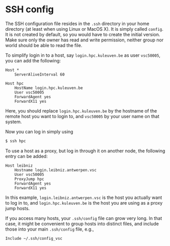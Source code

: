 # SSH config

The SSH configuration file resides in the `.ssh` directory in your home
directory (at least when using Linux or MacOS X).  It is simply called
`config`.  It is not created by default, so you would have to create the
initial version.  Make sure only the  owner has read and write permission,
neither group nor world should be able to read the file.

To simplify login in to a host, say `login.hpc.kuleuven.be` as user
`vsc50005`, you can add the following:
```
Host *
    ServerAliveInterval 60

Host hpc
    HostName login.hpc.kuleuven.be
    User vsc50005
    ForwardAgent yes
    ForwardX11 yes

```
Here, you should replace `login.hpc.kuleuven.be` by the hostname of the
remote host you want to login to, and `vsc50005` by your user name on that
system.

Now you can log in simply using
```bash
$ ssh hpc
```

To use a host as a proxy, but log in through it on another node, the
following entry can be added:
```
Host leibniz
    Hostname login.leibniz.antwerpen.vsc
    User vsc50005
    ProxyJump hpc
    ForwardAgent yes
    ForwardX11 yes
```

In this example, `login.leibniz.antwerpen.vsc` is the host you actually
want to log in to, and `login.hpc.kuleuven.be` is the host you are using
as a proxy jump hosts.

If you access many hosts, your `.ssh/config` file can grow very long.  In that
case, it might be convenient to group hosts into distinct files, and include
those into your main `.ssh/config` file, e.g.,
```
Include ~/.ssh/config_vsc
```
